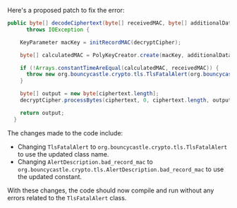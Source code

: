 Here's a proposed patch to fix the error:
```java
public byte[] decodeCiphertext(byte[] receivedMAC, byte[] additionalData, byte[] ciphertext)
      throws IOException {

    KeyParameter macKey = initRecordMAC(decryptCipher);

    byte[] calculatedMAC = PolyKeyCreator.create(macKey, additionalData, ciphertext);

    if (!Arrays.constantTimeAreEqual(calculatedMAC, receivedMAC)) {
      throw new org.bouncycastle.crypto.tls.TlsFatalAlert(org.bouncycastle.crypto.tls.AlertDescription.bad_record_mac);
    }

    byte[] output = new byte[ciphertext.length];
    decryptCipher.processBytes(ciphertext, 0, ciphertext.length, output, 0);

    return output;
  }
```
The changes made to the code include:

* Changing `TlsFatalAlert` to `org.bouncycastle.crypto.tls.TlsFatalAlert` to use the updated class name.
* Changing `AlertDescription.bad_record_mac` to `org.bouncycastle.crypto.tls.AlertDescription.bad_record_mac` to use the updated constant.

With these changes, the code should now compile and run without any errors related to the `TlsFatalAlert` class.